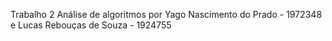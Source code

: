 Trabalho 2 Análise de algoritmos por Yago Nascimento do Prado - 1972348 e Lucas Rebouças de Souza - 1924755
